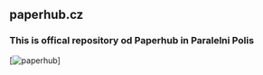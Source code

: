 ## paperhub.cz

### This is offical repository od Paperhub in Paralelni Polis

[![paperhub](https://github.com/ParalelniPolis/paperhubweb/gh-pages/assets/images/CET_8447_c.jpg?raw=true)]